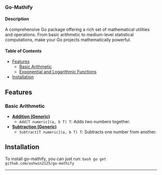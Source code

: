 ### Go-Mathify

#### Description

A comprehensive Go package offering a rich set of mathematical utilities and operations. From basic arithmetic to medium-level statistical computations, make your Go projects mathematically powerful.

#### Table of Contents

- [Features](#features)
  - [Basic Arithmetic](#basic-arithmetic)
  - [Exponential and Logarithmic Functions](#exponential-and-logarithmic-functions)
- [Installation](#installation)
## Features

### Basic Arithmetic
- **[Addition (Generic)](https://github.com/ashwin2125/go-mathify/tree/master/pkg/arithmetic/addition.go)**
  - `Add[T numeric](a, b T) T`: Adds two numbers together.
- **[Subtraction (Generic)](https://github.com/ashwin2125/go-mathify/tree/master/pkg/arithmetic/subtraction.go)**
  - `Subtract[T numeric](a, b T) T`: Subtracts one number from another.
## Installation 

To install go-mathify, you can just run: ```bash go get github.com/ashwin2125/go-mathify```

---

